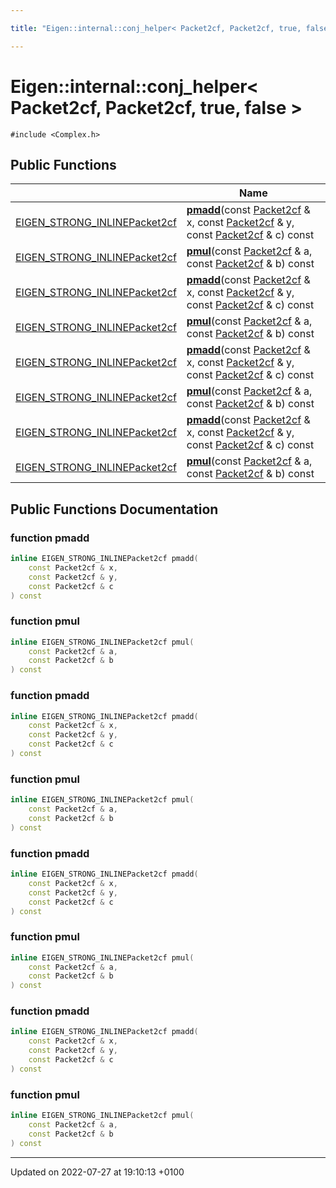 ```yaml
---

title: "Eigen::internal::conj_helper< Packet2cf, Packet2cf, true, false >"

---
```


# Eigen::internal::conj_helper< Packet2cf, Packet2cf, true, false >






`#include <Complex.h>`

## Public Functions

|                | Name           |
| -------------- | -------------- |
| <a href="http://example.org/files/macros_8h/#define-eigen-strong-inline">EIGEN_STRONG_INLINE</a><a href="http://example.org/classes/structeigen_1_1internal_1_1packet2cf/">Packet2cf</a> | **[pmadd](http://example.org/classes/structeigen_1_1internal_1_1conj__helper_3_01packet2cf_00_01packet2cf_00_01true_00_01false_01_4/#function-pmadd)**(const <a href="http://example.org/classes/structeigen_1_1internal_1_1packet2cf/">Packet2cf</a> & x, const <a href="http://example.org/classes/structeigen_1_1internal_1_1packet2cf/">Packet2cf</a> & y, const <a href="http://example.org/classes/structeigen_1_1internal_1_1packet2cf/">Packet2cf</a> & c) const |
| <a href="http://example.org/files/macros_8h/#define-eigen-strong-inline">EIGEN_STRONG_INLINE</a><a href="http://example.org/classes/structeigen_1_1internal_1_1packet2cf/">Packet2cf</a> | **[pmul](http://example.org/classes/structeigen_1_1internal_1_1conj__helper_3_01packet2cf_00_01packet2cf_00_01true_00_01false_01_4/#function-pmul)**(const <a href="http://example.org/classes/structeigen_1_1internal_1_1packet2cf/">Packet2cf</a> & a, const <a href="http://example.org/classes/structeigen_1_1internal_1_1packet2cf/">Packet2cf</a> & b) const |
| <a href="http://example.org/files/macros_8h/#define-eigen-strong-inline">EIGEN_STRONG_INLINE</a><a href="http://example.org/classes/structeigen_1_1internal_1_1packet2cf/">Packet2cf</a> | **[pmadd](http://example.org/classes/structeigen_1_1internal_1_1conj__helper_3_01packet2cf_00_01packet2cf_00_01true_00_01false_01_4/#function-pmadd)**(const <a href="http://example.org/classes/structeigen_1_1internal_1_1packet2cf/">Packet2cf</a> & x, const <a href="http://example.org/classes/structeigen_1_1internal_1_1packet2cf/">Packet2cf</a> & y, const <a href="http://example.org/classes/structeigen_1_1internal_1_1packet2cf/">Packet2cf</a> & c) const |
| <a href="http://example.org/files/macros_8h/#define-eigen-strong-inline">EIGEN_STRONG_INLINE</a><a href="http://example.org/classes/structeigen_1_1internal_1_1packet2cf/">Packet2cf</a> | **[pmul](http://example.org/classes/structeigen_1_1internal_1_1conj__helper_3_01packet2cf_00_01packet2cf_00_01true_00_01false_01_4/#function-pmul)**(const <a href="http://example.org/classes/structeigen_1_1internal_1_1packet2cf/">Packet2cf</a> & a, const <a href="http://example.org/classes/structeigen_1_1internal_1_1packet2cf/">Packet2cf</a> & b) const |
| <a href="http://example.org/files/macros_8h/#define-eigen-strong-inline">EIGEN_STRONG_INLINE</a><a href="http://example.org/classes/structeigen_1_1internal_1_1packet2cf/">Packet2cf</a> | **[pmadd](http://example.org/classes/structeigen_1_1internal_1_1conj__helper_3_01packet2cf_00_01packet2cf_00_01true_00_01false_01_4/#function-pmadd)**(const <a href="http://example.org/classes/structeigen_1_1internal_1_1packet2cf/">Packet2cf</a> & x, const <a href="http://example.org/classes/structeigen_1_1internal_1_1packet2cf/">Packet2cf</a> & y, const <a href="http://example.org/classes/structeigen_1_1internal_1_1packet2cf/">Packet2cf</a> & c) const |
| <a href="http://example.org/files/macros_8h/#define-eigen-strong-inline">EIGEN_STRONG_INLINE</a><a href="http://example.org/classes/structeigen_1_1internal_1_1packet2cf/">Packet2cf</a> | **[pmul](http://example.org/classes/structeigen_1_1internal_1_1conj__helper_3_01packet2cf_00_01packet2cf_00_01true_00_01false_01_4/#function-pmul)**(const <a href="http://example.org/classes/structeigen_1_1internal_1_1packet2cf/">Packet2cf</a> & a, const <a href="http://example.org/classes/structeigen_1_1internal_1_1packet2cf/">Packet2cf</a> & b) const |
| <a href="http://example.org/files/macros_8h/#define-eigen-strong-inline">EIGEN_STRONG_INLINE</a><a href="http://example.org/classes/structeigen_1_1internal_1_1packet2cf/">Packet2cf</a> | **[pmadd](http://example.org/classes/structeigen_1_1internal_1_1conj__helper_3_01packet2cf_00_01packet2cf_00_01true_00_01false_01_4/#function-pmadd)**(const <a href="http://example.org/classes/structeigen_1_1internal_1_1packet2cf/">Packet2cf</a> & x, const <a href="http://example.org/classes/structeigen_1_1internal_1_1packet2cf/">Packet2cf</a> & y, const <a href="http://example.org/classes/structeigen_1_1internal_1_1packet2cf/">Packet2cf</a> & c) const |
| <a href="http://example.org/files/macros_8h/#define-eigen-strong-inline">EIGEN_STRONG_INLINE</a><a href="http://example.org/classes/structeigen_1_1internal_1_1packet2cf/">Packet2cf</a> | **[pmul](http://example.org/classes/structeigen_1_1internal_1_1conj__helper_3_01packet2cf_00_01packet2cf_00_01true_00_01false_01_4/#function-pmul)**(const <a href="http://example.org/classes/structeigen_1_1internal_1_1packet2cf/">Packet2cf</a> & a, const <a href="http://example.org/classes/structeigen_1_1internal_1_1packet2cf/">Packet2cf</a> & b) const |

## Public Functions Documentation

### function pmadd

```cpp
inline EIGEN_STRONG_INLINEPacket2cf pmadd(
    const Packet2cf & x,
    const Packet2cf & y,
    const Packet2cf & c
) const
```


### function pmul

```cpp
inline EIGEN_STRONG_INLINEPacket2cf pmul(
    const Packet2cf & a,
    const Packet2cf & b
) const
```


### function pmadd

```cpp
inline EIGEN_STRONG_INLINEPacket2cf pmadd(
    const Packet2cf & x,
    const Packet2cf & y,
    const Packet2cf & c
) const
```


### function pmul

```cpp
inline EIGEN_STRONG_INLINEPacket2cf pmul(
    const Packet2cf & a,
    const Packet2cf & b
) const
```


### function pmadd

```cpp
inline EIGEN_STRONG_INLINEPacket2cf pmadd(
    const Packet2cf & x,
    const Packet2cf & y,
    const Packet2cf & c
) const
```


### function pmul

```cpp
inline EIGEN_STRONG_INLINEPacket2cf pmul(
    const Packet2cf & a,
    const Packet2cf & b
) const
```


### function pmadd

```cpp
inline EIGEN_STRONG_INLINEPacket2cf pmadd(
    const Packet2cf & x,
    const Packet2cf & y,
    const Packet2cf & c
) const
```


### function pmul

```cpp
inline EIGEN_STRONG_INLINEPacket2cf pmul(
    const Packet2cf & a,
    const Packet2cf & b
) const
```


-------------------------------

Updated on 2022-07-27 at 19:10:13 +0100